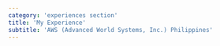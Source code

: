 ```yaml
---
category: 'experiences section'
title: 'My Experience'
subtitle: 'AWS (Advanced World Systems, Inc.) Philippines'
---
```

